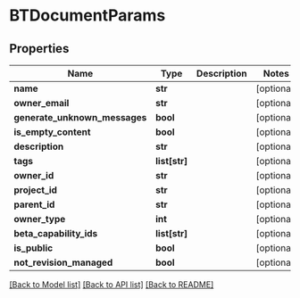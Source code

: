 # BTDocumentParams

## Properties
Name | Type | Description | Notes
------------ | ------------- | ------------- | -------------
**name** | **str** |  | [optional] 
**owner_email** | **str** |  | [optional] 
**generate_unknown_messages** | **bool** |  | [optional] 
**is_empty_content** | **bool** |  | [optional] 
**description** | **str** |  | [optional] 
**tags** | **list[str]** |  | [optional] 
**owner_id** | **str** |  | [optional] 
**project_id** | **str** |  | [optional] 
**parent_id** | **str** |  | [optional] 
**owner_type** | **int** |  | [optional] 
**beta_capability_ids** | **list[str]** |  | [optional] 
**is_public** | **bool** |  | [optional] 
**not_revision_managed** | **bool** |  | [optional] 

[[Back to Model list]](../README.md#documentation-for-models) [[Back to API list]](../README.md#documentation-for-api-endpoints) [[Back to README]](../README.md)


